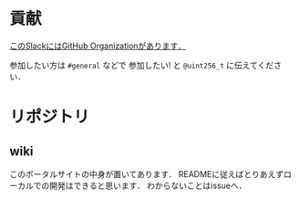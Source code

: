 # 貢献

[このSlackにはGitHub Organizationがあります．](https://github.com/prog-lang-sys-ja-slack)

参加したい方は ``#general`` などで 参加したい! と ``@uint256_t`` に伝えてください．

# リポジトリ

## wiki

このポータルサイトの中身が置いてあります．
READMEに従えばとりあえずローカルでの開発はできると思います．
わからないことはissueへ．
